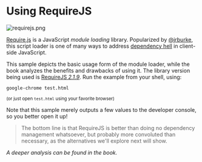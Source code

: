 # Using RequireJS

![requirejs.png][1]

[Require.js][2] is a JavaScript _module loading_ library. Popularized by [@jrburke][3], this script loader is one of many ways to address [dependency hell][4] in client-side JavaScript.

This sample depicts the basic usage form of the module loader, while the book analyzes the benefits and drawbacks of using it. The library version being used is [RequireJS _2.1.9_][5]. Run the example from your shell, using:

```shell
google-chrome test.html
```

<sub>(or just open `test.html` using your favorite browser)</sub>

Note that this sample merely outputs a few values to the developer console, so you better open it up!

> The bottom line is that RequireJS is better than doing no dependency management whatsoever, but probably more convoluted than necessary, as the alternatives we'll explore next will show.

_A deeper analysis can be found in the book._

  [1]: http://i.imgur.com/TkjgTBt.png
  [2]: https://github.com/jrburke/requirejs
  [3]: https://github.com/jrburke
  [4]: http://en.wikipedia.org/wiki/Dependency_hell "Dependency Hell on Wikipedia"
  [5]: http://requirejs.org/docs/release/2.1.9/comments/require.js
